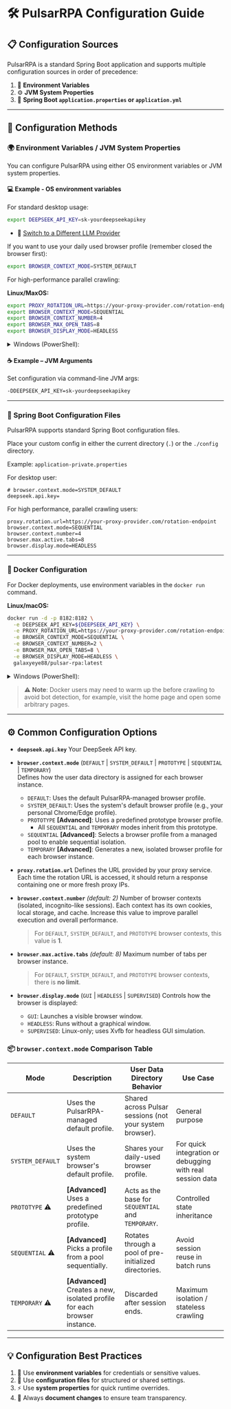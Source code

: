 # 🛠️ PulsarRPA Configuration Guide

## 📋 Configuration Sources

PulsarRPA is a standard Spring Boot application and supports multiple configuration sources in order of precedence:

1. 🔧 **Environment Variables**
2. ⚙️ **JVM System Properties**
3. 📝 **Spring Boot `application.properties` or `application.yml`**

---

## 🔧 Configuration Methods

### 🌍 Environment Variables / JVM System Properties

You can configure PulsarRPA using either OS environment variables or JVM system properties.

#### 💻 Example - OS environment variables

For standard desktop usage:
```bash
export DEEPSEEK_API_KEY=sk-yourdeepseekapikey
```
* 🤖 [Switch to a Different LLM Provider](config/llm/llm-config)

If you want to use your daily used browser profile (remember closed the browser first):
```bash
export BROWSER_CONTEXT_MODE=SYSTEM_DEFAULT
```

For high-performance parallel crawling:

**Linux/MaxOS:**
```bash
export PROXY_ROTATION_URL=https://your-proxy-provider.com/rotation-endpoint
export BROWSER_CONTEXT_MODE=SEQUENTIAL
export BROWSER_CONTEXT_NUMBER=4
export BROWSER_MAX_OPEN_TABS=8
export BROWSER_DISPLAY_MODE=HEADLESS
```

<details>
<summary>Windows (PowerShell):</summary>

```powershell
$env:PROXY_ROTATION_URL = "https://your-proxy-provider.com/rotation-endpoint"
$env:BROWSER_CONTEXT_MODE = "SEQUENTIAL"
$env:BROWSER_CONTEXT_NUMBER = "4"
$env:BROWSER_MAX_OPEN_TABS = "8"
$env:BROWSER_DISPLAY_MODE = "HEADLESS"
```
</details>

#### ☕ Example – JVM Arguments

Set configuration via command-line JVM args:

```bash
-DDEEPSEEK_API_KEY=sk-yourdeepseekapikey
```

---

### 📝 Spring Boot Configuration Files

PulsarRPA supports standard Spring Boot configuration files.

Place your custom config in either the current directory (`.`) or the `./config` directory.

Example: `application-private.properties`

For desktop user:

```properties
# browser.context.mode=SYSTEM_DEFAULT
deepseek.api.key=
```

For high performance, parallel crawling users:
```properties
proxy.rotation.url=https://your-proxy-provider.com/rotation-endpoint
browser.context.mode=SEQUENTIAL
browser.context.number=4
browser.max.active.tabs=8
browser.display.mode=HEADLESS
```

---

### 🐳 Docker Configuration

For Docker deployments, use environment variables in the `docker run` command.

**Linux/macOS:**

```bash
docker run -d -p 8182:8182 \
  -e DEEPSEEK_API_KEY=${DEEPSEEK_API_KEY} \
  -e PROXY_ROTATION_URL=https://your-proxy-provider.com/rotation-endpoint \
  -e BROWSER_CONTEXT_MODE=SEQUENTIAL \
  -e BROWSER_CONTEXT_NUMBER=2 \
  -e BROWSER_MAX_OPEN_TABS=8 \
  -e BROWSER_DISPLAY_MODE=HEADLESS \
  galaxyeye88/pulsar-rpa:latest
```

<details>
<summary>Windows (PowerShell):</summary>

```powershell
docker run -d -p 8182:8182 `
  -e DEEPSEEK_API_KEY=$env:DEEPSEEK_API_KEY `
  -e PROXY_ROTATION_URL=https://your-proxy-provider.com/rotation-endpoint `
  -e BROWSER_CONTEXT_MODE=SEQUENTIAL `
  -e BROWSER_CONTEXT_NUMBER=2 `
  -e BROWSER_MAX_OPEN_TABS=8 `
  -e BROWSER_DISPLAY_MODE=HEADLESS `
  galaxyeye88/pulsar-rpa:latest
```

</details>

> ⚠️ **Note**: Docker users may need to warm up the before crawling to avoid bot detection, 
> for example, visit the home page and open some arbitrary pages.

---

## ⚙️ Common Configuration Options

* **`deepseek.api.key`**
  Your DeepSeek API key.

- **`browser.context.mode`** (`DEFAULT` | `SYSTEM_DEFAULT` | `PROTOTYPE` | `SEQUENTIAL` | `TEMPORARY`)  
  Defines how the user data directory is assigned for each browser instance.

  - `DEFAULT`: Uses the default PulsarRPA-managed browser profile.
  - `SYSTEM_DEFAULT`: Uses the system's default browser profile (e.g., your personal Chrome/Edge profile).
  - `PROTOTYPE` **[Advanced]**: Uses a predefined prototype browser profile.
    - All `SEQUENTIAL` and `TEMPORARY` modes inherit from this prototype.
  - `SEQUENTIAL` **[Advanced]**: Selects a browser profile from a managed pool to enable sequential isolation.
  - `TEMPORARY` **[Advanced]**: Generates a new, isolated browser profile for each browser instance.

* **`proxy.rotation.url`**
  Defines the URL provided by your proxy service.
  Each time the rotation URL is accessed, it should return a response containing one or more fresh proxy IPs.

* **`browser.context.number`** *(default: 2)*
  Number of browser contexts (isolated, incognito-like sessions).
  Each context has its own cookies, local storage, and cache.
  Increase this value to improve parallel execution and overall performance.

  > For `DEFAULT`, `SYSTEM_DEFAULT`, and `PROTOTYPE` browser contexts, this value is **1**.

* **`browser.max.active.tabs`** *(default: 8)*
  Maximum number of tabs per browser instance.

  > For `DEFAULT`, `SYSTEM_DEFAULT`, and `PROTOTYPE` browser contexts, there is **no limit**.

* **`browser.display.mode`** (`GUI` | `HEADLESS` | `SUPERVISED`)
  Controls how the browser is displayed:

    * `GUI`: Launches a visible browser window.
    * `HEADLESS`: Runs without a graphical window.
    * `SUPERVISED`: Linux-only; uses Xvfb for headless GUI simulation.

### 📦 `browser.context.mode` Comparison Table

| Mode           | Description                                                                 | User Data Directory Behavior                             | Use Case            |
|----------------|-----------------------------------------------------------------------------|-----------------------------------------------------------|---------------------|
| `DEFAULT`      | Uses the PulsarRPA-managed default profile.                                 | Shared across Pulsar sessions (not your system browser).  | General purpose     |
| `SYSTEM_DEFAULT` | Uses the system browser's default profile.                                | Shares your daily-used browser profile.                   | For quick integration or debugging with real session data |
| `PROTOTYPE` ⚠️ | **[Advanced]** Uses a predefined prototype profile.                         | Acts as the base for `SEQUENTIAL` and `TEMPORARY`.        | Controlled state inheritance |
| `SEQUENTIAL` ⚠️ | **[Advanced]** Picks a profile from a pool sequentially.                   | Rotates through a pool of pre-initialized directories.     | Avoid session reuse in batch runs |
| `TEMPORARY` ⚠️  | **[Advanced]** Creates a new, isolated profile for each browser instance. | Discarded after session ends.                             | Maximum isolation / stateless crawling |

---

## 💡 Configuration Best Practices

1. 🔐 Use **environment variables** for credentials or sensitive values.
2. 📁 Use **configuration files** for structured or shared settings.
3. ⚡ Use **system properties** for quick runtime overrides.
4. 📝 Always **document changes** to ensure team transparency.
